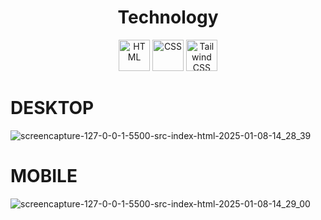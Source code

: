

<h1 align="center">Technology</h1>
<div align="center">
  <img src="https://cdn.jsdelivr.net/gh/devicons/devicon/icons/html5/html5-original.svg" alt="HTML" width="50" height="50"/>
  <img src="https://cdn.jsdelivr.net/gh/devicons/devicon/icons/css3/css3-original.svg" alt="CSS" width="50" height="50"/>
   <img src="https://upload.wikimedia.org/wikipedia/commons/d/d5/Tailwind_CSS_Logo.svg" alt="Tailwind CSS" width="50" height="50"/>
</div>





# DESKTOP
![screencapture-127-0-0-1-5500-src-index-html-2025-01-08-14_28_39](https://github.com/user-attachments/assets/e120a4c2-34ee-43df-9684-61425539f8c1)


# MOBILE

![screencapture-127-0-0-1-5500-src-index-html-2025-01-08-14_29_00](https://github.com/user-attachments/assets/ed8ae812-17ae-4792-bdee-4207cf37c09f)






